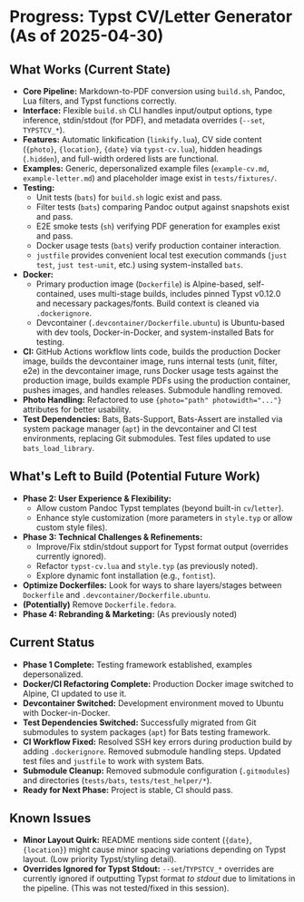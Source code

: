 # Progress: Typst CV/Letter Generator (As of 2025-04-30)

## What Works (Current State)

-   **Core Pipeline:** Markdown-to-PDF conversion using `build.sh`, Pandoc, Lua filters, and Typst functions correctly.
-   **Interface:** Flexible `build.sh` CLI handles input/output options, type inference, stdin/stdout (for PDF), and metadata overrides (`--set`, `TYPSTCV_*`).
-   **Features:** Automatic linkification (`linkify.lua`), CV side content (`{photo}`, `{location}`, `{date}` via `typst-cv.lua`), hidden headings (`.hidden`), and full-width ordered lists are functional.
-   **Examples:** Generic, depersonalized example files (`example-cv.md`, `example-letter.md`) and placeholder image exist in `tests/fixtures/`.
-   **Testing:**
    -   Unit tests (`bats`) for `build.sh` logic exist and pass.
    -   Filter tests (`bats`) comparing Pandoc output against snapshots exist and pass.
    -   E2E smoke tests (`sh`) verifying PDF generation for examples exist and pass.
    -   Docker usage tests (`bats`) verify production container interaction.
    -   `justfile` provides convenient local test execution commands (`just test`, `just test-unit`, etc.) using system-installed `bats`.
-   **Docker:**
    -   Primary production image (`Dockerfile`) is Alpine-based, self-contained, uses multi-stage builds, includes pinned Typst v0.12.0 and necessary packages/fonts. Build context is cleaned via `.dockerignore`.
    -   Devcontainer (`.devcontainer/Dockerfile.ubuntu`) is Ubuntu-based with dev tools, Docker-in-Docker, and system-installed Bats for testing.
-   **CI:** GitHub Actions workflow lints code, builds the production Docker image, builds the devcontainer image, runs internal tests (unit, filter, e2e) in the devcontainer image, runs Docker usage tests against the production image, builds example PDFs using the production container, pushes images, and handles releases. Submodule handling removed.
-   **Photo Handling:** Refactored to use `{photo="path" photowidth="..."}` attributes for better usability.
-   **Test Dependencies:** Bats, Bats-Support, Bats-Assert are installed via system package manager (`apt`) in the devcontainer and CI test environments, replacing Git submodules. Test files updated to use `bats_load_library`.

## What's Left to Build (Potential Future Work)

-   **Phase 2: User Experience & Flexibility:**
    -   Allow custom Pandoc Typst templates (beyond built-in `cv`/`letter`).
    -   Enhance style customization (more parameters in `style.typ` or allow custom style files).
-   **Phase 3: Technical Challenges & Refinements:**
    -   Improve/Fix stdin/stdout support for Typst format output (overrides currently ignored).
    -   Refactor `typst-cv.lua` and `style.typ` (as previously noted).
    -   Explore dynamic font installation (e.g., `fontist`).
-   **Optimize Dockerfiles:** Look for ways to share layers/stages between `Dockerfile` and `.devcontainer/Dockerfile.ubuntu`.
-   **(Potentially)** Remove `Dockerfile.fedora`.
-   **Phase 4: Rebranding & Marketing:** (As previously noted)

## Current Status

-   **Phase 1 Complete:** Testing framework established, examples depersonalized.
-   **Docker/CI Refactoring Complete:** Production Docker image switched to Alpine, CI updated to use it.
-   **Devcontainer Switched:** Development environment moved to Ubuntu with Docker-in-Docker.
-   **Test Dependencies Switched:** Successfully migrated from Git submodules to system packages (`apt`) for Bats testing framework.
-   **CI Workflow Fixed:** Resolved SSH key errors during production build by adding `.dockerignore`. Removed submodule handling steps. Updated test files and `justfile` to work with system Bats.
-   **Submodule Cleanup:** Removed submodule configuration (`.gitmodules`) and directories (`tests/bats`, `tests/test_helper/*`).
-   **Ready for Next Phase:** Project is stable, CI should pass.

## Known Issues

-   **Minor Layout Quirk:** README mentions side content (`{date}`, `{location}`) might cause minor spacing variations depending on Typst layout. (Low priority Typst/styling detail).
-   **Overrides Ignored for Typst Stdout:** `--set`/`TYPSTCV_*` overrides are currently ignored if outputting Typst format *to stdout* due to limitations in the pipeline. (This was not tested/fixed in this session).
